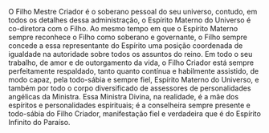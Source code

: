﻿O Filho Mestre Criador é o soberano pessoal do seu universo, contudo, em todos os detalhes dessa administração, o Espírito Materno do Universo é co-diretora com o Filho. Ao mesmo tempo em que o Espírito Materno sempre reconhece o Filho como soberano e governante, o Filho sempre concede a essa representante do Espírito uma posição coordenada de igualdade na autoridade sobre todos os assuntos do reino. Em todo o seu trabalho, de amor e de outorgamento da vida, o Filho Criador está sempre perfeitamente respaldado, tanto quanto contínua e habilmente assistido, de modo capaz, pela todo-sábia e sempre fiel, Espírito Materno do Universo, e também por todo o corpo diversificado de assessores de personalidades angélicas da Ministra. Essa Ministra Divina, na realidade, é a mãe dos espíritos e personalidades espirituais; é a conselheira sempre presente e todo-sábia do Filho Criador, manifestação fiel e verdadeira que é do Espírito Infinito do Paraíso.